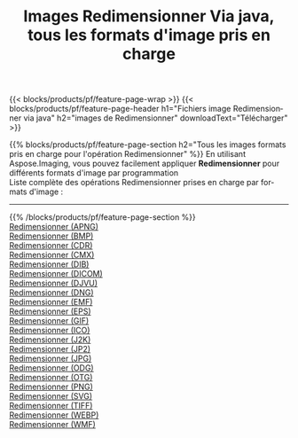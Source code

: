﻿---
title: Images Redimensionner Via java, tous les formats d'image pris en charge 
weight: 3920
url: /fr/java/resize 
lang: fr
langdirlevel: 2
locales: zh-hans,ja,it,ru,de,es,fr,nl,id,lt,pl,pt,vi,tr,ko,zh-hant,ar,hi,th,sv,cs,uk,he
description: En utilisant Aspose.Imaging, vous pouvez facilement Redimensionner images Via java
---

{{< blocks/products/pf/feature-page-wrap >}}
{{< blocks/products/pf/feature-page-header h1="Fichiers image Redimensionner via java" h2="images de Redimensionner" downloadText="Télécharger" >}}


{{% blocks/products/pf/feature-page-section  h2="Tous les images formats pris en charge pour l'opération Redimensionner" %}}
En utilisant Aspose.Imaging, vous pouvez facilement appliquer **Redimensionner** pour différents formats d'image par programmation
<br/>
Liste complète des opérations Redimensionner prises en charge par formats d'image :
<hr/>
{{% /blocks/products/pf/feature-page-section %}}
<div class="container-fluid productfamilypage bg-gray">
    <div class="convertypes bg-gray agp-content section">
        <div class="container">
		<div class="row other-converters">
		    <div class='col-md-2 other-converter remove-lp remove-rp'><a href="/imaging/fr/java/resize/apng" >Redimensionner (APNG)</a></div><div class='col-md-2 other-converter remove-lp remove-rp'><a href="/imaging/fr/java/resize/bmp" >Redimensionner (BMP)</a></div><div class='col-md-2 other-converter remove-lp remove-rp'><a href="/imaging/fr/java/resize/cdr" >Redimensionner (CDR)</a></div><div class='col-md-2 other-converter remove-lp remove-rp'><a href="/imaging/fr/java/resize/cmx" >Redimensionner (CMX)</a></div><div class='col-md-2 other-converter remove-lp remove-rp'><a href="/imaging/fr/java/resize/dib" >Redimensionner (DIB)</a></div><div class='col-md-2 other-converter remove-lp remove-rp'><a href="/imaging/fr/java/resize/dicom" >Redimensionner (DICOM)</a></div><div class='col-md-2 other-converter remove-lp remove-rp'><a href="/imaging/fr/java/resize/djvu" >Redimensionner (DJVU)</a></div><div class='col-md-2 other-converter remove-lp remove-rp'><a href="/imaging/fr/java/resize/dng" >Redimensionner (DNG)</a></div><div class='col-md-2 other-converter remove-lp remove-rp'><a href="/imaging/fr/java/resize/emf" >Redimensionner (EMF)</a></div><div class='col-md-2 other-converter remove-lp remove-rp'><a href="/imaging/fr/java/resize/eps" >Redimensionner (EPS)</a></div><div class='col-md-2 other-converter remove-lp remove-rp'><a href="/imaging/fr/java/resize/gif" >Redimensionner (GIF)</a></div><div class='col-md-2 other-converter remove-lp remove-rp'><a href="/imaging/fr/java/resize/ico" >Redimensionner (ICO)</a></div><div class='col-md-2 other-converter remove-lp remove-rp'><a href="/imaging/fr/java/resize/j2k" >Redimensionner (J2K)</a></div><div class='col-md-2 other-converter remove-lp remove-rp'><a href="/imaging/fr/java/resize/jp2" >Redimensionner (JP2)</a></div><div class='col-md-2 other-converter remove-lp remove-rp'><a href="/imaging/fr/java/resize/jpg" >Redimensionner (JPG)</a></div><div class='col-md-2 other-converter remove-lp remove-rp'><a href="/imaging/fr/java/resize/odg" >Redimensionner (ODG)</a></div><div class='col-md-2 other-converter remove-lp remove-rp'><a href="/imaging/fr/java/resize/otg" >Redimensionner (OTG)</a></div><div class='col-md-2 other-converter remove-lp remove-rp'><a href="/imaging/fr/java/resize/png" >Redimensionner (PNG)</a></div><div class='col-md-2 other-converter remove-lp remove-rp'><a href="/imaging/fr/java/resize/svg" >Redimensionner (SVG)</a></div><div class='col-md-2 other-converter remove-lp remove-rp'><a href="/imaging/fr/java/resize/tiff" >Redimensionner (TIFF)</a></div><div class='col-md-2 other-converter remove-lp remove-rp'><a href="/imaging/fr/java/resize/webp" >Redimensionner (WEBP)</a></div><div class='col-md-2 other-converter remove-lp remove-rp'><a href="/imaging/fr/java/resize/wmf" >Redimensionner (WMF)</a></div>
                </div>
        </div>
    </div>
</div>
<br/>


